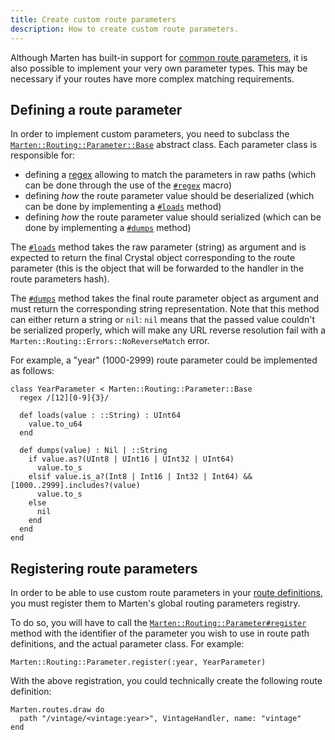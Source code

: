 ```yaml
---
title: Create custom route parameters
description: How to create custom route parameters.
---
```


Although Marten has built-in support for [common route parameters](../routing.md#specifying-route-parameters), it is also possible to implement your very own parameter types. This may be necessary if your routes have more complex matching requirements.

## Defining a route parameter

In order to implement custom parameters, you need to subclass the [`Marten::Routing::Parameter::Base`](pathname:///api/0.1/Marten/Routing/Parameter/Base.html) abstract class. Each parameter class is responsible for:

* defining a [regex](https://crystal-lang.org/reference/master/syntax_and_semantics/literals/regex.html) allowing to match the parameters in raw paths (which can be done through the use of the [`#regex`](pathname:///api/0.1/Marten/Routing/Parameter/Base.html#regex(regex)-macro) macro)
* defining _how_ the route parameter value should be deserialized (which can be done by implementing a [`#loads`](pathname:///api/0.1/Marten/Routing/Parameter/Base.html#loads(value%3A%3A%3AString)-instance-method) method)
* defining _how_ the route parameter value should serialized (which can be done by implementing a [`#dumps`](pathname:///api/0.1/Marten/Routing/Parameter/Base.html#dumps(value)%3A%3A%3AString%3F-instance-method) method)

The [`#loads`](pathname:///api/0.1/Marten/Routing/Parameter/Base.html#loads(value%3A%3A%3AString)-instance-method) method takes the raw parameter (string) as argument and is expected to return the final Crystal object corresponding to the route parameter (this is the object that will be forwarded to the handler in the route parameters hash).

The [`#dumps`](pathname:///api/0.1/Marten/Routing/Parameter/Base.html#dumps(value)%3A%3A%3AString%3F-instance-method) method takes the final route parameter object as argument and must return the corresponding string representation. Note that this method can either return a string or `nil`: `nil` means that the passed value couldn't be serialized properly, which will make any URL reverse resolution fail with a `Marten::Routing::Errors::NoReverseMatch` error.

For example, a "year" (1000-2999) route parameter could be implemented as follows:

```crystal
class YearParameter < Marten::Routing::Parameter::Base
  regex /[12][0-9]{3}/

  def loads(value : ::String) : UInt64
    value.to_u64
  end

  def dumps(value) : Nil | ::String
    if value.as?(UInt8 | UInt16 | UInt32 | UInt64)
      value.to_s
    elsif value.is_a?(Int8 | Int16 | Int32 | Int64) && [1000..2999].includes?(value)
      value.to_s
    else
      nil
    end
  end
end
```

## Registering route parameters

In order to be able to use custom route parameters in your [route definitions](../routing.md#specifying-route-parameters), you must register them to Marten's global routing parameters registry.

To do so, you will have to call the [`Marten::Routing::Parameter#register`](pathname:///api/0.1/Marten/Routing/Parameter.html#register(id%3A%3A%3AString|Symbol%2Cparameter_klass%3ABase.class)-class-method) method with the identifier of the parameter you wish to use in route path definitions, and the actual parameter class. For example:

```crystal
Marten::Routing::Parameter.register(:year, YearParameter)
```

With the above registration, you could technically create the following route definition:

```crystal
Marten.routes.draw do
  path "/vintage/<vintage:year>", VintageHandler, name: "vintage"
end
```
